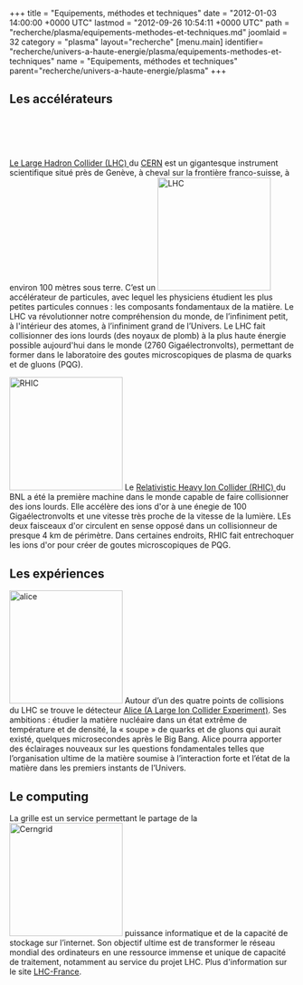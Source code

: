 +++
title = "Equipements, méthodes et techniques"
date = "2012-01-03 14:00:00 +0000 UTC"
lastmod = "2012-09-26 10:54:11 +0000 UTC"
path = "recherche/plasma/equipements-methodes-et-techniques.md"
joomlaid = 32
category = "plasma"
layout="recherche"
[menu.main]
  identifier= "recherche/univers-a-haute-energie/plasma/equipements-methodes-et-techniques"
  name = "Equipements, méthodes et techniques"
  parent="recherche/univers-a-haute-energie/plasma"
+++
<h2>Les accélérateurs</h2>
<h1> </h1>
<p><a href="http://public.web.cern.ch/public/fr/LHC/LHC-fr.html">Le Large Hadron Collider (LHC) </a> du <a href="http://www.cern.ch">CERN</a> est un gigantesque instrument scientifique situé près de Genève, à cheval sur la frontière franco-suisse, à environ 100 mètres sous terre. C’est un <img alt="LHC" src="images/Recherche/Plasma/LHC.jpg" height="200"/> accélérateur de particules, avec lequel les physiciens étudient les plus petites particules connues : les composants fondamentaux de la matière. Le LHC va révolutionner notre compréhension du monde, de l’infiniment petit, à l'intérieur des atomes, à l’infiniment grand de l’Univers. Le LHC fait collisionner des ions lourds (des noyaux de plomb) à la plus haute énergie possible aujourd'hui dans le monde (2760 Gigaélectronvolts), permettant de former dans le laboratoire des goutes microscopiques de plasma de quarks et de gluons (PQG).</p>
<p><img alt="RHIC" src="images/Recherche/Plasma/RHIC.jpg" height="200"/> Le <a href="http://www.bnl.gov/rhic/">Relativistic Heavy Ion Collider (RHIC) </a>du BNL a été la première machine dans le monde capable de faire collisionner des ions lourds. Elle accélère des ions d'or à une énegie de 100 Gigaélectronvolts et une vitesse très proche de la vitesse de la lumière. LEs deux faisceaux d'or circulent en sense opposé dans un collisionneur de presque 4 km de périmètre. Dans certaines endroits, RHIC fait entrechoquer les ions d'or pour créer de goutes microscopiques de PQG.</p>
<h2>Les expériences</h2>
<p><img alt="alice" src="images/Recherche/Plasma/alice.jpg" height="200"/> Autour d’un des quatre points de collisions du LHC se trouve le détecteur <a href="aliweb.cern.ch">Alice (A Large Ion Collider Experiment)</a>. Ses ambitions : étudier la matière nucléaire dans un état extrême de température et de densité, la « soupe » de quarks et de gluons qui aurait existé, quelques microsecondes après le Big Bang. Alice pourra apporter des éclairages nouveaux sur les questions fondamentales telles que l’organisation ultime de la matière soumise à l’interaction forte et l’état de la matière dans les premiers instants de l’Univers.</p>
<h2>Le computing</h2>
<p>La grille est un service permettant le partage de la <img alt="Cerngrid" src="images/Recherche/Plasma/Cerngrid.jpg" height="200"/> puissance informatique et de la capacité de stockage sur l’internet. Son objectif ultime est de transformer le réseau mondial des ordinateurs en une ressource immense et unique de capacité de traitement, notamment au service du projet LHC. Plus d'information sur le site <a href="http://www.lhc-france.fr/defi-informatique/la-grille-releve-le-defi">LHC-France</a>.</p>